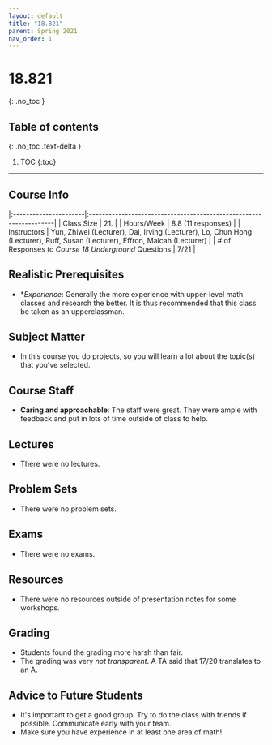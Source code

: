 ```yaml
---
layout: default
title: "18.821"
parent: Spring 2021
nav_order: 1
---
```


# 18.821

{: .no_toc }

## Table of contents

{: .no_toc .text-delta }

1. TOC
   {:toc}

---

## Course Info

|:----------------------|:-------------------------------------------------------------------|
| Class Size | 21. |
| Hours/Week | 8.8 (11 responses) |
| Instructors | Yun, Zhiwei (Lecturer), Dai, Irving (Lecturer), Lo, Chun Hong (Lecturer), Ruff, Susan (Lecturer), Effron, Malcah (Lecturer) |
| # of Responses to _Course 18 Underground_ Questions | 7/21 |

## Realistic Prerequisites

- \*_Experience_: Generally the more experience with upper-level math classes and research the better. It is thus recommended that this class be taken as an upperclassman.

## Subject Matter

- In this course you do projects, so you will learn a lot about the topic(s) that you've selected.

## Course Staff

- **Caring and approachable**: The staff were great. They were ample with feedback and put in lots of time outside of class to help.

## Lectures

- There were no lectures.

## Problem Sets

- There were no problem sets.

## Exams

- There were no exams.

## Resources

- There were no resources outside of presentation notes for some workshops.

## Grading

- Students found the grading more harsh than fair.
- The grading was very _not transparent_. A TA said that 17/20 translates to an A.

## Advice to Future Students

- It's important to get a good group. Try to do the class with friends if possible. Communicate early with your team.
- Make sure you have experience in at least one area of math!
<!--

## Syllabus

Click [**here**](/assets/files/821_Syllabus_Spring2021.pdf) for a PDF of this course's syllabus. (Does this link work?) -->
